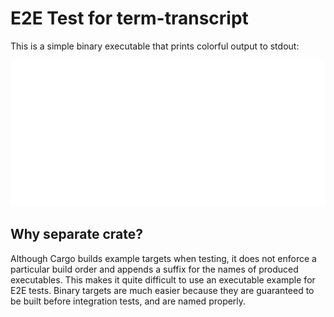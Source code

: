 # E2E Test for term-transcript

This is a simple binary executable that prints colorful output to stdout:

![Example of output](../../examples/rainbow.svg)

## Why separate crate?

Although Cargo builds example targets when testing, it does not enforce
a particular build order and appends a suffix for the names of produced executables. 
This makes it quite difficult to use an executable example for E2E tests.
Binary targets are much easier because they are guaranteed to be built before
integration tests, and are named properly.
